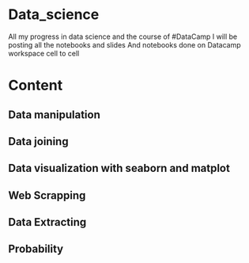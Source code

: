 # Data_science
All my progress in data science and the course of #DataCamp
I will be posting all the notebooks and slides
And notebooks done on Datacamp workspace
cell to cell 

# Content
## Data manipulation
## Data joining 
## Data visualization with seaborn and matplot
## Web Scrapping
## Data Extracting
## Probability
